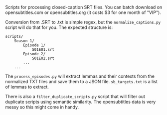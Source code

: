 Scripts for processing closed-caption SRT files. You can batch download on opensubtitles.com or opensubtitles.org (it costs $3 for one month of "VIP").

Conversion from .SRT to .txt is simple regex, but the `normalize_captions.py` script will do that for you. The expected structure is:

```
scripts/
    Season 1/
        Episode 1/
            S01E01.srt
        Episode 2/
            S01E02.srt
        ...
    ...
```

The `process_episodes.py` will extract lemmas and their contexts from the normalized TXT files and save them to a JSON file. `sb_targets.txt` is a list of lemmas to extract. 

There is also a `filter_duplicate_scripts.py` script that will filter out duplicate scripts using semantic similarity. The opensubtitles data is very messy so this might come in handy.
